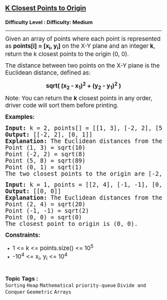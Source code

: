 <h2><a href="https://www.geeksforgeeks.org/problems/k-closest-points-to-origin--172242/0">K Closest Points to Origin</a></h2><h3>Difficulty Level : Difficulty: Medium</h3><hr><div class="problems_problem_content__Xm_eO"><p><span style="font-size: 14pt;">Given an array of points where each point is represented as <strong>points[i] = [x<sub>i</sub>, y<sub>i</sub>]</strong> on the X-Y plane and an integer <strong>k</strong>, return the k closest points to the origin (0, 0).</span></p>
<p><span style="font-size: 14pt;">The distance between two points on the X-Y plane is the Euclidean distance, defined as:&nbsp;</span></p>
<p style="text-align: center;"><span style="font-size: 14pt;"><strong>sqrt( (x<sub>2</sub> - x<sub>1</sub>)<sup>2</sup> + (y<sub>2</sub> - y<sub>1</sub>)<sup>2</sup> )</strong></span></p>
<p><span style="font-size: 14pt;">Note: You can return the <strong>k</strong> closest points in any order, driver code will sort them before printing.</span></p>
<p><span style="font-size: 14pt;"><strong>Examples:</strong></span></p>
<pre><span style="font-size: 14pt;"><strong>Input:</strong> k = 2, points[] = [[1, 3], [-2, 2], [5, 8], [0, 1]]</span><br><span style="font-size: 14pt;"><strong>Output:</strong> [[-2, 2], [0, 1]]</span><br><span style="font-size: 14pt;"><strong>Explanation:</strong> The Euclidean distances from the origin are:</span><br><span style="font-size: 14pt;">Point (1, 3) = sqrt(10)</span><br><span style="font-size: 14pt;">Point (-2, 2) = sqrt(8)</span><br><span style="font-size: 14pt;">Point (5, 8) = sqrt(89)</span><br><span style="font-size: 14pt;">Point (0, 1) = sqrt(1)</span><br><span style="font-size: 14pt;">The two closest points to the origin are [-2, 2] and [0, 1].</span></pre>
<pre><span style="font-size: 14pt;"><strong>Input:</strong> k = 1, points = [[2, 4], [-1, -1], [0, 0]]</span><br><span style="font-size: 14pt;"><strong>Output:</strong> [[0, 0]]</span><br><span style="font-size: 14pt;"><strong>Explanation: </strong>The Euclidean distances from the origin are:</span><br><span style="font-size: 14pt;">Point (2, 4) = sqrt(20)</span><br><span style="font-size: 14pt;">Point (-1, -1) = sqrt(2)</span><br><span style="font-size: 14pt;">Point (0, 0) = sqrt(0)</span><br><span style="font-size: 14pt;">The closest point to origin is (0, 0).</span></pre>
<p><span style="font-size: 14pt;"><strong>Constraints:</strong></span></p>
<ul>
<li><span style="font-size: 14pt;">1 &lt;= k &lt;= points.size() &lt;= 10<sup>5</sup></span></li>
<li><span style="font-size: 14pt;">-10<sup>4</sup> &lt;= x<sub>i</sub>, y<sub>i</sub> &lt;= 10<sup>4</sup></span></li>
</ul></div><br><p><span style=font-size:18px><strong>Topic Tags : </strong><br><code>Sorting</code>&nbsp;<code>Heap</code>&nbsp;<code>Mathematical</code>&nbsp;<code>priority-queue</code>&nbsp;<code>Divide and Conquer</code>&nbsp;<code>Geometric</code>&nbsp;<code>Arrays</code>&nbsp;